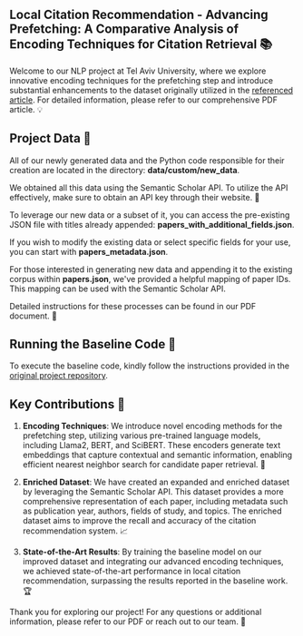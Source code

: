 ## Local Citation Recommendation - Advancing Prefetching: A Comparative Analysis of Encoding Techniques for Citation Retrieval 📚

Welcome to our NLP project at Tel Aviv University, where we explore innovative encoding techniques for the prefetching step and introduce substantial enhancements to the dataset originally utilized in the [referenced article](https://arxiv.org/pdf/2112.01206). For detailed information, please refer to our comprehensive PDF article. 💡

## Project Data 📂

All of our newly generated data and the Python code responsible for their creation are located in the directory: **data/custom/new_data**.

We obtained all this data using the Semantic Scholar API. To utilize the API effectively, make sure to obtain an API key through their website. 🔑

To leverage our new data or a subset of it, you can access the pre-existing JSON file with titles already appended: **papers_with_additional_fields.json**.

If you wish to modify the existing data or select specific fields for your use, you can start with **papers_metadata.json**.

For those interested in generating new data and appending it to the existing corpus within **papers.json**, we've provided a helpful mapping of paper IDs. This mapping can be used with the Semantic Scholar API.

Detailed instructions for these processes can be found in our PDF document. 📄

## Running the Baseline Code 🚀

To execute the baseline code, kindly follow the instructions provided in the [original project repository](https://github.com/nianlonggu/Local-Citation-Recommendation).

## Key Contributions 🌟

1. **Encoding Techniques**: We introduce novel encoding methods for the prefetching step, utilizing various pre-trained language models, including Llama2, BERT, and SciBERT. These encoders generate text embeddings that capture contextual and semantic information, enabling efficient nearest neighbor search for candidate paper retrieval. 🧠

2. **Enriched Dataset**: We have created an expanded and enriched dataset by leveraging the Semantic Scholar API. This dataset provides a more comprehensive representation of each paper, including metadata such as publication year, authors, fields of study, and topics. The enriched dataset aims to improve the recall and accuracy of the citation recommendation system. 📈

3. **State-of-the-Art Results**: By training the baseline model on our improved dataset and integrating our advanced encoding techniques, we achieved state-of-the-art performance in local citation recommendation, surpassing the results reported in the baseline work. 🏆

Thank you for exploring our project! For any questions or additional information, please refer to our PDF or reach out to our team. 📩
